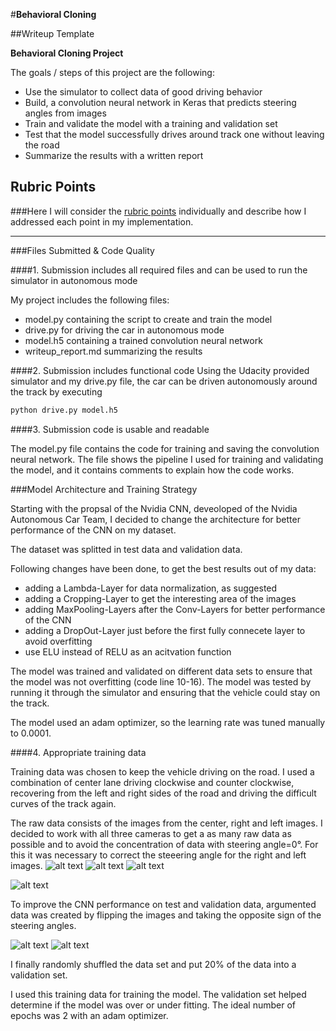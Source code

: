 #**Behavioral Cloning** 

##Writeup Template

**Behavioral Cloning Project**

The goals / steps of this project are the following:
* Use the simulator to collect data of good driving behavior
* Build, a convolution neural network in Keras that predicts steering angles from images
* Train and validate the model with a training and validation set
* Test that the model successfully drives around track one without leaving the road
* Summarize the results with a written report


[//]: # (Image References)

[image1]: ./center.png "Center Camera"
[image2]: ./center_flipped.png "Center Camera flipped"
[image3]: ./right.png "Right Camera"
[image4]: ./left.png "Left Camera"
[image5]: ./distriubution.png "Distribution of Training_Data"

## Rubric Points
###Here I will consider the [rubric points](https://review.udacity.com/#!/rubrics/432/view) individually and describe how I addressed each point in my implementation.  

---
###Files Submitted & Code Quality

####1. Submission includes all required files and can be used to run the simulator in autonomous mode

My project includes the following files:
* model.py containing the script to create and train the model
* drive.py for driving the car in autonomous mode
* model.h5 containing a trained convolution neural network 
* writeup_report.md summarizing the results

####2. Submission includes functional code
Using the Udacity provided simulator and my drive.py file, the car can be driven autonomously around the track by executing 
```sh
python drive.py model.h5
```

####3. Submission code is usable and readable

The model.py file contains the code for training and saving the convolution neural network. The file shows the pipeline I used for training and validating the model, and it contains comments to explain how the code works.

###Model Architecture and Training Strategy

Starting with the propsal of the Nvidia CNN, deveoloped of the Nvidia Autonomous Car Team, I decided to change the architecture for better performance of the CNN on my dataset.

The dataset was splitted in test data and validation data.

Following changes have been done, to get the best results out of my data:
- adding a Lambda-Layer for data normalization, as suggested
- adding a Cropping-Layer to get the interesting area of the images
- adding MaxPooling-Layers after the Conv-Layers for better performance of the CNN
- adding a DropOut-Layer just before the first fully connecete layer to avoid overfitting
- use ELU instead of RELU as an acitvation function 

The model was trained and validated on different data sets to ensure that the model was not overfitting (code line 10-16). The model was tested by running it through the simulator and ensuring that the vehicle could stay on the track.

The model used an adam optimizer, so the learning rate was tuned manually to 0.0001.

####4. Appropriate training data

Training data was chosen to keep the vehicle driving on the road. I used a combination of center lane driving clockwise and counter clockwise, recovering from the left and right sides of the road and driving the difficult curves of the track again.

The raw data consists of the images from the center, right and left images. I decided to work with all three cameras to get a as many raw data as possible and to avoid the concentration of data with steering angle=0°. For this it was necessary to correct the steeering angle for the right and left images.
![alt text][image1]
![alt text][image3]
![alt text][image4]

![alt text][image5]


To improve the CNN performance on test and validation data, argumented data was created by flipping the images and taking the opposite sign of the steering angles.

![alt text][image1]
![alt text][image2]

I finally randomly shuffled the data set and put 20% of the data into a validation set. 

I used this training data for training the model. The validation set helped determine if the model was over or under fitting. The ideal number of epochs was 2 with an adam optimizer.
